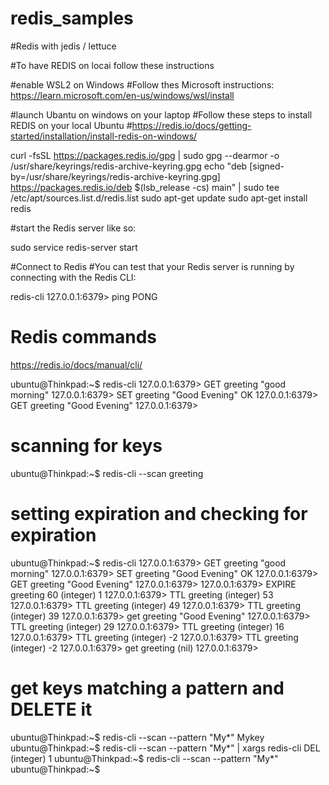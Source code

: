 # redis_samples
#Redis with  jedis / lettuce

#To have REDIS on locai follow these instructions

#enable WSL2 on Windows
#Follow thes Microsoft instructions: https://learn.microsoft.com/en-us/windows/wsl/install

#launch Ubantu on windows on your laptop
#Follow these steps to install REDIS on your local Ubuntu
#https://redis.io/docs/getting-started/installation/install-redis-on-windows/

curl -fsSL https://packages.redis.io/gpg | sudo gpg --dearmor -o /usr/share/keyrings/redis-archive-keyring.gpg
echo "deb [signed-by=/usr/share/keyrings/redis-archive-keyring.gpg] https://packages.redis.io/deb $(lsb_release -cs) main" | sudo tee /etc/apt/sources.list.d/redis.list
sudo apt-get update
sudo apt-get install redis

#start the Redis server like so:

sudo service redis-server start

#Connect to Redis
#You can test that your Redis server is running by connecting with the Redis CLI:

redis-cli 
127.0.0.1:6379> ping
PONG

# Redis commands
https://redis.io/docs/manual/cli/

ubuntu@Thinkpad:~$ redis-cli
127.0.0.1:6379> GET greeting
"good morning"
127.0.0.1:6379> SET greeting "Good Evening"
OK
127.0.0.1:6379> GET greeting
"Good Evening"
127.0.0.1:6379>

# scanning for keys

ubuntu@Thinkpad:~$ redis-cli --scan
greeting

# setting expiration and checking for expiration

ubuntu@Thinkpad:~$ redis-cli
127.0.0.1:6379> GET greeting
"good morning"
127.0.0.1:6379> SET greeting "Good Evening"
OK
127.0.0.1:6379> GET greeting
"Good Evening"
127.0.0.1:6379>
127.0.0.1:6379> EXPIRE greeting 60
(integer) 1
127.0.0.1:6379> TTL greeting
(integer) 53
127.0.0.1:6379> TTL greeting
(integer) 49
127.0.0.1:6379> TTL greeting
(integer) 39
127.0.0.1:6379> get greeting
"Good Evening"
127.0.0.1:6379> TTL greeting
(integer) 29
127.0.0.1:6379> TTL greeting
(integer) 16
127.0.0.1:6379> TTL greeting
(integer) -2
127.0.0.1:6379> TTL greeting
(integer) -2
127.0.0.1:6379> get greeting
(nil)
127.0.0.1:6379>

# get keys matching a pattern and DELETE it
ubuntu@Thinkpad:~$ redis-cli --scan --pattern "My*"
Mykey
ubuntu@Thinkpad:~$ redis-cli --scan --pattern "My*" | xargs redis-cli DEL
(integer) 1
ubuntu@Thinkpad:~$ redis-cli --scan --pattern "My*"
ubuntu@Thinkpad:~$
